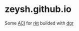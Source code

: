 # zeysh.github.io
Some [ACI](https://github.com/appc/spec/blob/master/spec/aci.md) for [rkt](https://coreos.com/rkt/) builded with [dgr](https://github.com/blablacar/dgr)
